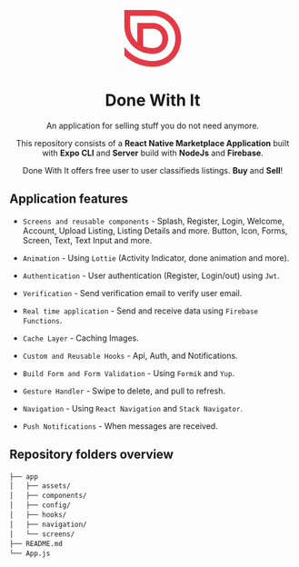 <p align="center">
    <a href="https://expo.dev/@diogoskfl/DoneWithIt">
        <img src="app/assets/logo-red.png" width="100" alt="Done With It Logo"/>
    </a>
    <h1 align="center"> Done With It </h1>
</p>

<p align="center">
    An application for selling stuff you do not need anymore.
</p>

<p align="center">
    This repository consists of a <strong>React Native Marketplace Application</strong> built with <strong>Expo CLI</strong> and <strong>Server</Strong> build with <strong>NodeJs</strong> and <strong>Firebase</strong>.
</p>

<p align="center">
    Done With It offers free user to user classifieds listings. <strong>Buy</strong> and <strong>Sell</strong>!
</p>

## Application features

- `Screens and reusable components` - Splash, Register, Login, Welcome, Account, Upload Listing, Listing Details and more. Button, Icon, Forms, Screen, Text, Text Input and more.

- `Animation` - Using `Lottie` (Activity Indicator, done animation and more).

- `Authentication` - User authentication (Register, Login/out) using `Jwt`.

- `Verification` - Send verification email to verify user email.

- `Real time application` - Send and receive data using `Firebase Functions`.

- `Cache Layer` - Caching Images.

- `Custom and Reusable Hooks` - Api, Auth, and Notifications.

- `Build Form and Form Validation` - Using `Formik` and `Yup`.

- `Gesture Handler` - Swipe to delete, and pull to refresh.

- `Navigation` - Using `React Navigation` and `Stack Navigator`.

- `Push Notifications` - When messages are received.

## Repository folders overview

```bash
├── app
│   ├── assets/
│   ├── components/
│   ├── config/
│   ├── hooks/
│   ├── navigation/
│   └── screens/
├── README.md
└── App.js
```
